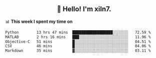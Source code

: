 <h2 align="center">👋 Hello! I'm xiln7.</h2>

📊 **This week I spent my time on**
<!--START_SECTION:waka-->

```txt
Python        13 hrs 47 mins  ██████████████████░░░░░░░   72.59 %
MATLAB        2 hrs 16 mins   ███░░░░░░░░░░░░░░░░░░░░░░   11.96 %
Objective-C   51 mins         █░░░░░░░░░░░░░░░░░░░░░░░░   04.51 %
CSV           46 mins         █░░░░░░░░░░░░░░░░░░░░░░░░   04.06 %
Markdown      35 mins         ▓░░░░░░░░░░░░░░░░░░░░░░░░   03.11 %
```

<!--END_SECTION:waka-->


